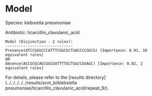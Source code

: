 
# Model

Species: klebsiella pneumoniae

Antibiotic: ticarcillin_clavulanic_acid

```
Model (Disjunction - 2 rules):
------------------------------
Presence(ATCCGGGCCCATTTCGGCGCTGACCCCGGCG) [Importance: 0.91, 10 equivalent rules]
OR
Absence(ACCGCGCAGCGGCGATTTTGCTGGCCGGAGC) [Importance: 0.82, 2 equivalent rules]

```

For details, please refer to the [results directory](../../../../../results/scm_b/klebsiella pneumoniae/ticarcillin_clavulanic_acid/repeat_9/).

